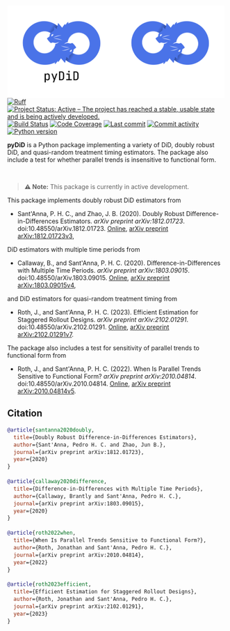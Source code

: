 <img src="docs/source/_static/pydid-light.png#gh-light-mode-only" width="250" align="left" alt="pyDiD logo"></img>
<img src="docs/source/_static/pydid-dark.png#gh-dark-mode-only" width="250" align="left" alt="pyDiD logo"></img>

[![Ruff](https://img.shields.io/endpoint?url=https://raw.githubusercontent.com/astral-sh/ruff/main/assets/badge/v2.json)](https://github.com/astral-sh/ruff)
[![Project Status: Active – The project has reached a stable, usable state and is being actively developed.](https://www.repostatus.org/badges/latest/active.svg)](https://www.repostatus.org/#active)
[![Build Status](https://github.com/jordandeklerk/DR-synthdid/actions/workflows/test.yml/badge.svg)](https://github.com/jordandeklerk/DR-synthdid/actions/workflows/test.yml)
[![Code Coverage](https://codecov.io/gh/jordandeklerk/DR-synthdid/branch/main/graph/badge.svg)](https://codecov.io/gh/jordandeklerk/DR-synthdid)
[![Last commit](https://img.shields.io/github/last-commit/jordandeklerk/DR-synthdid)](https://github.com/jordandeklerk/DR-synthdid/graphs/commit-activity)
[![Commit activity](https://img.shields.io/github/commit-activity/m/jordandeklerk/DR-synthdid)](https://github.com/jordandeklerk/DR-synthdid/graphs/commit-activity)
[![Python version](https://img.shields.io/badge/3.10%20%7C%203.11%20%7C%203.12%20%7C%203.13-blue?logo=python&logoColor=white)](https://www.python.org/)

__pyDiD__ is a Python package implementing a variety of DiD, doubly robust DiD, and quasi-random treatment timing estimators. The package also include a test for whether parallel trends is insensitive to functional form.

<br>

> **⚠️ Note:**
> This package is currently in active development.

This package implements doubly robust DiD estimators from

* Sant'Anna, P. H. C., and Zhao, J. B. (2020). Doubly Robust Difference-in-Differences Estimators.
*arXiv preprint arXiv:1812.01723*. doi:10.48550/arXiv.1812.01723.
[Online](https://doi.org/10.48550/arXiv.1812.01723),
[arXiv preprint arXiv:1812.01723v3](https://arxiv.org/abs/1812.01723v3),

DiD estimators with multiple time periods from

* Callaway, B., and Sant'Anna, P. H. C. (2020). Difference-in-Differences with Multiple Time Periods.
*arXiv preprint arXiv:1803.09015*. doi:10.48550/arXiv.1803.09015.
[Online](https://doi.org/10.48550/arXiv.1803.09015),
[arXiv preprint arXiv:1803.09015v4](https://arxiv.org/abs/1803.09015v4),

and DiD estimators for quasi-random treatment timing from

* Roth, J., and Sant'Anna, P. H. C. (2023). Efficient Estimation for Staggered Rollout Designs.
*arXiv preprint arXiv:2102.01291*. doi:10.48550/arXiv.2102.01291.
[Online](https://doi.org/10.48550/arXiv.2102.01291),
[arXiv preprint arXiv:2102.01291v7](https://arxiv.org/abs/2102.01291v7).

The package also includes a test for sensitivity of parallel trends to functional form from

* Roth, J., and Sant'Anna, P. H. C. (2022). When Is Parallel Trends Sensitive to Functional Form?
*arXiv preprint arXiv:2010.04814*. doi:10.48550/arXiv.2010.04814.
[Online](https://doi.org/10.48550/arXiv.2010.04814),
[arXiv preprint arXiv:2010.04814v5](https://arxiv.org/abs/2010.04814v5).

## Citation

```bibtex
@article{santanna2020doubly,
  title={Doubly Robust Difference-in-Differences Estimators},
  author={Sant'Anna, Pedro H. C. and Zhao, Jun B.},
  journal={arXiv preprint arXiv:1812.01723},
  year={2020}
}

@article{callaway2020difference,
  title={Difference-in-Differences with Multiple Time Periods},
  author={Callaway, Brantly and Sant'Anna, Pedro H. C.},
  journal={arXiv preprint arXiv:1803.09015},
  year={2020}
}

@article{roth2022when,
  title={When Is Parallel Trends Sensitive to Functional Form?},
  author={Roth, Jonathan and Sant'Anna, Pedro H. C.},
  journal={arXiv preprint arXiv:2010.04814},
  year={2022}
}

@article{roth2023efficient,
  title={Efficient Estimation for Staggered Rollout Designs},
  author={Roth, Jonathan and Sant'Anna, Pedro H. C.},
  journal={arXiv preprint arXiv:2102.01291},
  year={2023}
}
```
